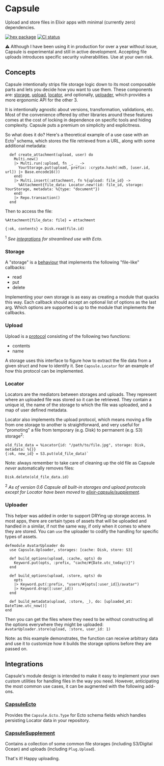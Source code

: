 # Capsule

Upload and store files in Elixir apps with minimal (currently zero) dependencies.

[![hex package](https://img.shields.io/hexpm/v/capsule.svg)](https://hex.pm/packages/capsule)
[![CI status](https://github.com/elixir-capsule/capsule/workflows/CI/badge.svg)](https://github.com/elixir-capsule/capsule/actions)

:warning: Although I have been using it in production for over a year without issue, Capsule is experimental and still in active development. Accepting file uploads introduces specific security vulnerabilities. Use at your own risk.

## Concepts

Capsule intentionally strips file storage logic down to its most composable parts and lets you decide how you want to use them. These components are: [storage](#storage), [upload](#upload), [locator](#locator), and optionally, [uploader](#uploader), which provides a more ergonomic API for the other 3.

It is intentionally agnostic about versions, transformation, validations, etc. Most of the convenience offered by other libraries around these features comes at the cost of locking in dependence on specific tools and hiding complexity. Capsule puts a premium on simplicity and explicitness.

So what does it do? Here's a theoretical example of a use case with an Ecto<sup>1</sup> schema, which stores the file retrieved from a URL, along with some additional metadata:

```
  def create_attachment(upload, user) do
    Multi.new()
    |> Multi.run(:upload, fn _, _ ->
      YourStorage.put(upload, prefix: :crypto.hash(:md5, [user.id, url]) |> Base.encode16())
    end)
    |> Multi.insert(:attachment, fn %{upload: file_id} ->
      %Attachment{file_data: Locator.new!(id: file_id, storage: YourStorage, metadata: %{type: "document"})
    end)
    |> Repo.transaction()
  end
```

Then to access the file:

```
%Attachment{file_data: file} = attachment

{:ok, contents} = Disk.read(file.id)
```

<sup>1</sup> *See [integrations](#integrations) for streamlined use with Ecto.*

### Storage

A "storage" is a [behaviour](https://elixirschool.com/en/lessons/advanced/behaviours/) that implements the following "file-like" callbacks:

* read
* put
* delete

Implementing your own storage is as easy as creating a module that quacks this way. Each callback should accept an optional list of options as the last arg. Which options are supported is up to the module that implements the callbacks.

### Upload

Upload is a [protocol](https://elixir-lang.org/getting-started/protocols.html) consisting of the following two functions:

* contents
* name

A storage uses this interface to figure how to extract the file data from a given struct and how to identify it. See `Capsule.Locator` for an example of how this protocol can be implemented.

### Locator

Locators are the mediators between storages and uploads. They represent where an uploaded file was stored so it can be retrieved. They contain a unique id, the name of the storage to which the file was uploaded, and a map of user defined metadata.

Locator also implements the upload protocol, which means moving a file from one storage to another is straightforward, and very useful for "promoting" a file from temporary (e.g. Disk) to permanent (e.g. S3) storage<sup>2</sup>:

```
old_file_data = %Locator{id: "/path/to/file.jpg", storage: Disk, metadata: %{}}
{:ok, new_id} = S3.put(old_file_data)`
```

Note: always remember to take care of cleaning up the old file as Capsule *never* automatically removes files:

`Disk.delete(old_file_data.id)`

<sup>2</sup> *As of version 0.6 Capsule all built-in storages and upload protocols except for Locator have been moved to [elixir-capsule/supplement](https://github.com/elixir-capsule/supplement).*

### Uploader

This helper was added in order to support DRYing up storage access. In most apps, there are certain types of assets that will be uploaded and handled in a similar, if not the same way, if only when it comes to where they are stored. You can `use` the uploader to codify the handling for specific types of assets.

```
defmodule AvatarUploader do
  use Capsule.Uploader, storages: [cache: Disk, store: S3]

  def build_options(upload, :cache, opts) do
    Keyword.put(opts, :prefix, "cache/#{Date.utc_today()}")
  end

  def build_options(upload, :store, opts) do
    opts
    |> Keyword.put(:prefix, "users/#{opts[:user_id]}/avatar")
    |> Keyword.drop([:user_id])
  end

  def build_metadata(upload, :store, _), do: [uploaded_at: DateTime.utc_now()]
end
```

Then you can get the files where they need to be without constructing all the options everywhere they might be uploaded: `AvatarUploader.store(upload, :store, user_id: 1)`

Note: as this example demonstrates, the function can receive arbitrary data and use it to customize how it builds the storage options before they are passed on.

## Integrations

Capsule's module design is intended to make it easy to implement your own custom utilities for handling files in the way you need. However, anticipating the most common use cases, it can be augmented with the following add-ons.

### [CapsuleEcto](https://github.com/elixir-capsule/capsule_ecto)

Provides the `Capsule.Ecto.Type` for Ecto schema fields which handles persisting Locator data in your repository.

### [CapsuleSupplement](https://github.com/elixir-capsule/supplement)

Contains a collection of some common file storages (including S3/Digital Ocean) and uploads (including `Plug.Upload`).

That's it! Happy uploading.
